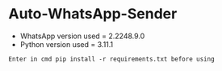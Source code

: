 # Auto-WhatsApp-Sender

* WhatsApp version used = 2.2248.9.0
* Python version used = 3.11.1

```
Enter in cmd pip install -r requirements.txt before using
```
